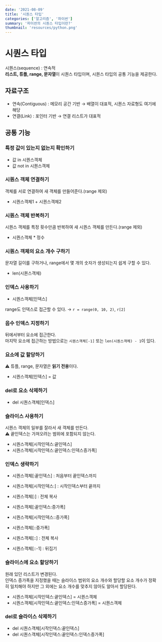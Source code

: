 ```yaml
---
date: '2021-08-09'
title: '시퀀스 타입'
categories: ['알고리즘', '파이썬']
summary: '파이썬의 시퀀스 타입이란?'
thumbnail: 'resources/python.png'
---
```


# 시퀀스 타입

시퀀스(sequence) : 연속적  
**리스트, 튜플, range, 문자열**이 시퀀스 타입이며, 시퀀스 타입의 공통 기능을 제공한다.

## 자료구조

- 연속(Contiguous) : 메모리 공간 기반 → 배열이 대표적, 시퀀스 자료형도 여기에 해당
- 연결(Link) : 포인터 기반 → 연결 리스트가 대표적

## 공통 기능

### 특정 값이 있는지 없는지 확인하기

- 값 in 시퀀스객체
- 값 not in 시퀀스객체

### 시퀀스 객체 연결하기

객체를 서로 연결하여 새 객체를 만들어준다.(range 제외)

- 시퀀스객체1 + 시퀀스객체2

### 시퀀스 객체 반복하기

시퀀스 객체를 특정 횟수만큼 반복하여 새 시퀀스 객체를 만든다.(range 제외)

- 시퀀스객체 \* 정수

### 시퀀스 객체의 요소 개수 구하기

문자열 길이를 구하거나, range에서 몇 개의 숫자가 생성되는지 쉽게 구할 수 있다.

- len(시퀀스객체)

### 인덱스 사용하기

- 시퀀스객체[인덱스]

range도 인덱스로 접근할 수 있다. → `r = range(0, 10, 2)`, `r[2]`

### 음수 인덱스 지정하기

뒤에서부터 요소에 접근한다.  
마지막 요소에 접근하는 방법으로는 `시퀀스객체[-1]` 또는 `len(시퀀스객체) - 1`이 있다.

### 요소에 값 할당하기

⚠️ 튜플, range, 문자열은 **읽기 전용**이다.

- 시퀀스객체[인덱스] = 값

### del로 요소 삭제하기

- del 시퀀스객체[인덱스]

### 슬라이스 사용하기

시퀀스 객체의 일부를 잘라서 새 객체를 만든다.  
⚠️ 끝인덱스는 가져오려는 범위에 포함되지 않는다.

- 시퀀스객체[시작인덱스:끝인덱스]
- 시퀀스객체[시작인덱스:끝인덱스:인덱스증가폭]

### 인덱스 생략하기

- 시퀀스객체[:끝인덱스] : 처음부터 끝인덱스까지
- 시퀀스객체[시작인덱스:] : 시작인덱스부터 끝까지
- 시퀀스객체[:] : 전체 복사

- 시퀀스객체[:끝인덱스:증가폭]
- 시퀀스객체[시작인덱스::증가폭]
- 시퀀스객체[::증가폭]
- 시퀀스객체[::] : 전체 복사

- 시퀀스객체[::-1] : 뒤집기

### 슬라이스에 요소 할당하기

원래 있던 리스트가 변경된다.  
인덱스 증가폭을 지정했을 때는 슬라이스 범위의 요소 개수와 할당할 요소 개수가 정확히 일치해야 하지만 그 외에는 요소 개수를 맞추지 않아도 알아서 할당된다.

- 시퀀스객체[시작인덱스:끝인덱스] = 시퀀스객체
- 시퀀스객체[시작인덱스:끝인덱스:인덱스증가폭] = 시퀀스객체

### del로 슬라이스 삭제하기

- del 시퀀스객체[시작인덱스:끝인덱스]
- del 시퀀스객체[시작인덱스:끝인덱스:인덱스증가폭]
